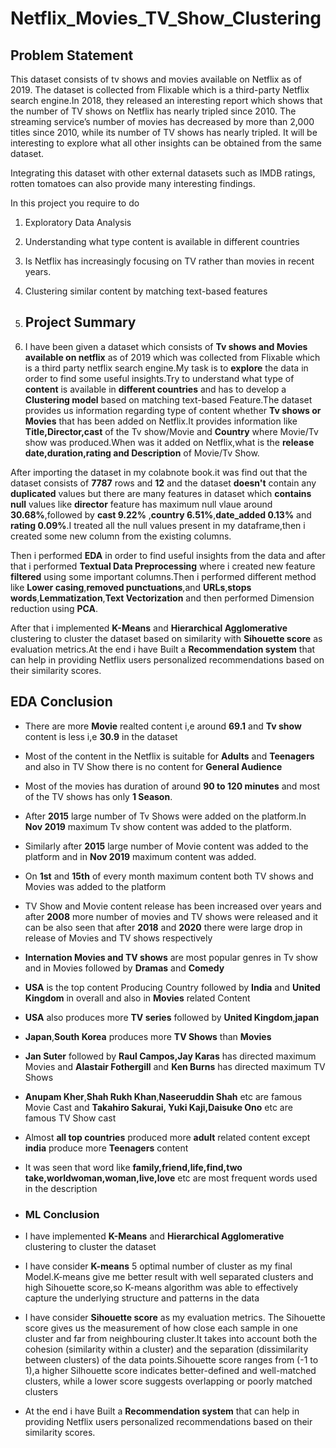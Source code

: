 # Netflix_Movies_TV_Show_Clustering
## Problem Statement
This dataset consists of tv shows and movies available on Netflix as of 2019. The dataset is collected from Flixable which is a third-party Netflix search engine.In 2018, they released an interesting report which shows that the number of TV shows on Netflix has nearly tripled since 2010. The streaming service’s number of movies has decreased by more than 2,000 titles since 2010, while its number of TV shows has nearly tripled. It will be interesting to explore what all other insights can be obtained from the same dataset.

Integrating this dataset with other external datasets such as IMDB ratings, rotten tomatoes can also provide many interesting findings.

In this project you require to do
1. Exploratory Data Analysis

2. Understanding what type content is available in different countries

3. Is Netflix has increasingly focusing on TV rather than movies in recent years.
4. Clustering similar content by matching text-based features

5. ## Project Summary
6. I have been given a dataset which consists of **Tv shows and Movies available on netflix** as of 2019 which was collected from Flixable which is a third party netflix search engine.My task is to **explore** the data in order to find some useful insights.Try to understand what type of **content** is available in **different countries** and has to develop a **Clustering model** based on matching text-based Feature.The dataset provides us information regarding type of content whether **Tv shows or Movies** that has been added on Netflix.It provides information like **Title,Director,cast** of the Tv show/Movie and **Country** where Movie/Tv show was produced.When was it added on Netflix,what is the **release date,duration,rating and Description** of Movie/Tv Show.

After importing the dataset in my colabnote book.it was find out that 
the dataset consists of **7787** rows and **12** and the dataset **doesn't** contain any **duplicated** values but there are many features in dataset which **contains null** values like  **director** feature has maximum null vlaue around **30.68%**,followed by **cast 9.22%** ,**country 6.51%**,**date_added 0.13%** and **rating 0.09%**.I treated all the null values present in my dataframe,then i created some new column from the existing columns.

Then i performed **EDA** in order to find useful insights from the data and after that i performed **Textual Data Preprocessing** where i created new feature **filtered** using some important columns.Then i performed different method like **Lower casing**,**removed punctuations**,and **URLs**,**stops words**,**Lemmatization**,**Text Vectorization** and then performed Dimension reduction using **PCA**.

After that i implemented **K-Means** and **Hierarchical Agglomerative** clustering to cluster the dataset based on similarity with **Sihouette score** as evaluation metrics.At the end i have Built a **Recommendation system** that can help in providing Netflix users personalized recommendations based on their similarity scores.

## EDA Conclusion

* There are more  **Movie** realted content i,e around **69.1** and **Tv show** content is less i,e **30.9**  in the dataset
* Most of the content in the Netflix is suitable for **Adults** and **Teenagers** and also in TV Show there is no content for **General Audience**
* Most of the movies has duration of around **90 to 120 minutes** and most of the TV shows has only **1 Season**.
* After **2015** large number of Tv Shows were added on the platform.In **Nov 2019** maximum Tv show content was added to the platform.
* Similarly after **2015** large number of Movie content was added to the platform and in  **Nov 2019** maximum content was added.
* On **1st** and **15th** of every month maximum content both TV shows and Movies was added to the platform
* TV Show and Movie content release has been increased over years and after **2008** more number of movies and TV shows were released and it can be also seen that after **2018** and **2020** there were large drop in release of Movies and TV shows respectively
* **Internation Movies and TV shows** are most popular genres in Tv show and 
 in Movies followed by **Dramas** and **Comedy**
* **USA** is the top content Producing Country followed by **India** and **United Kingdom** in overall and also in **Movies** related Content
* **USA** also produces more **TV series** followed by **United Kingdom**,**japan**
* **Japan**,**South Korea** produces more **TV Shows** than **Movies**
* **Jan Suter** followed by **Raul Campos,Jay Karas** has directed maximum Movies and **Alastair Fothergill** and **Ken Burns** has directed maximum TV Shows
* **Anupam Kher**,**Shah Rukh Khan**,**Naseeruddin Shah** etc are famous Movie Cast and **Takahiro Sakurai, Yuki Kaji,Daisuke Ono** etc are famous TV Show cast
*  Almost **all top countries** produced more **adult** related content except **india** produce more **Teenagers** content
* It was seen that word like **family,friend,life,find,two take,worldwoman,woman,live,love** etc are most frequent words used in the description

* ### ML Conclusion

* I have implemented **K-Means** and **Hierarchical Agglomerative** clustering to cluster the dataset
* I have consider **K-means** 5 optimal number of cluster as my final Model.K-means give me better result with well separated clusters and high Sihouette score,so K-means algorithm was able to effectively capture the underlying structure and patterns in the data
* I have consider **Sihouette score** as my evaluation metrics.
The Sihouette score gives us the measurement of how close each sample in one cluster and far from neighbouring cluster.It takes into account both the cohesion (similarity within a cluster) and the separation (dissimilarity between clusters) of the data points.Sihouette score ranges from (-1 to 1),a higher Silhouette score indicates better-defined and well-matched clusters, while a lower score suggests overlapping or poorly matched clusters
* At the end i have Built a **Recommendation system** that can help in providing Netflix users personalized recommendations based on their similarity scores.
